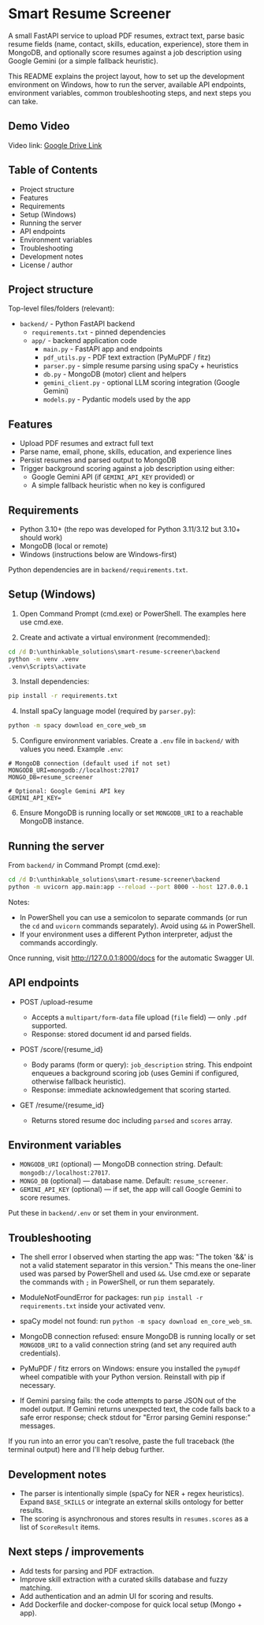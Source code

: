 
# Smart Resume Screener

A small FastAPI service to upload PDF resumes, extract text, parse basic resume fields (name, contact, skills, education, experience), store them in MongoDB, and optionally score resumes against a job description using Google Gemini (or a simple fallback heuristic).

This README explains the project layout, how to set up the development environment on Windows, how to run the server, available API endpoints, environment variables, common troubleshooting steps, and next steps you can take.

## Demo Video
Video link: [Google Drive Link](https://drive.google.com/file/d/1Y9avi00WaiYbgWqhuPOOtInhpUIb0UHA/view?usp=drive_link)


## Table of Contents

- Project structure
- Features
- Requirements
- Setup (Windows)
- Running the server
- API endpoints
- Environment variables
- Troubleshooting
- Development notes
- License / author

## Project structure

Top-level files/folders (relevant):

- `backend/` - Python FastAPI backend
  - `requirements.txt` - pinned dependencies
  - `app/` - backend application code
    - `main.py` - FastAPI app and endpoints
    - `pdf_utils.py` - PDF text extraction (PyMuPDF / fitz)
    - `parser.py` - simple resume parsing using spaCy + heuristics
    - `db.py` - MongoDB (motor) client and helpers
    - `gemini_client.py` - optional LLM scoring integration (Google Gemini)
    - `models.py` - Pydantic models used by the app

## Features

- Upload PDF resumes and extract full text
- Parse name, email, phone, skills, education, and experience lines
- Persist resumes and parsed output to MongoDB
- Trigger background scoring against a job description using either:
  - Google Gemini API (if `GEMINI_API_KEY` provided) or
  - A simple fallback heuristic when no key is configured

## Requirements

- Python 3.10+ (the repo was developed for Python 3.11/3.12 but 3.10+ should work)
- MongoDB (local or remote)
- Windows (instructions below are Windows-first)

Python dependencies are in `backend/requirements.txt`.

## Setup (Windows)

1. Open Command Prompt (cmd.exe) or PowerShell. The examples here use cmd.exe.

2. Create and activate a virtual environment (recommended):

```cmd
cd /d D:\unthinkable_solutions\smart-resume-screener\backend
python -m venv .venv
.venv\Scripts\activate
```

3. Install dependencies:

```cmd
pip install -r requirements.txt
```

4. Install spaCy language model (required by `parser.py`):

```cmd
python -m spacy download en_core_web_sm
```

5. Configure environment variables. Create a `.env` file in `backend/` with values you need. Example `.env`:

```
# MongoDB connection (default used if not set)
MONGODB_URI=mongodb://localhost:27017
MONGO_DB=resume_screener

# Optional: Google Gemini API key
GEMINI_API_KEY=
```

6. Ensure MongoDB is running locally or set `MONGODB_URI` to a reachable MongoDB instance.

## Running the server

From `backend/` in Command Prompt (cmd.exe):

```cmd
cd /d D:\unthinkable_solutions\smart-resume-screener\backend
python -m uvicorn app.main:app --reload --port 8000 --host 127.0.0.1
```

Notes:
- In PowerShell you can use a semicolon to separate commands (or run the `cd` and `uvicorn` commands separately). Avoid using `&&` in PowerShell.
- If your environment uses a different Python interpreter, adjust the commands accordingly.

Once running, visit http://127.0.0.1:8000/docs for the automatic Swagger UI.

## API endpoints

- POST /upload-resume
  - Accepts a `multipart/form-data` file upload (`file` field) — only `.pdf` supported.
  - Response: stored document id and parsed fields.

- POST /score/{resume_id}
  - Body params (form or query): `job_description` string. This endpoint enqueues a background scoring job (uses Gemini if configured, otherwise fallback heuristic).
  - Response: immediate acknowledgement that scoring started.

- GET /resume/{resume_id}
  - Returns stored resume doc including `parsed` and `scores` array.

## Environment variables

- `MONGODB_URI` (optional) — MongoDB connection string. Default: `mongodb://localhost:27017`.
- `MONGO_DB` (optional) — database name. Default: `resume_screener`.
- `GEMINI_API_KEY` (optional) — if set, the app will call Google Gemini to score resumes.

Put these in `backend/.env` or set them in your environment.

## Troubleshooting

- The shell error I observed when starting the app was: "The token '&&' is not a valid statement separator in this version." This means the one-liner used was parsed by PowerShell and used `&&`. Use cmd.exe or separate the commands with `;` in PowerShell, or run them separately.

- ModuleNotFoundError for packages: run `pip install -r requirements.txt` inside your activated venv.

- spaCy model not found: run `python -m spacy download en_core_web_sm`.

- MongoDB connection refused: ensure MongoDB is running locally or set `MONGODB_URI` to a valid connection string (and set any required auth credentials).

- PyMuPDF / fitz errors on Windows: ensure you installed the `pymupdf` wheel compatible with your Python version. Reinstall with pip if necessary.

- If Gemini parsing fails: the code attempts to parse JSON out of the model output. If Gemini returns unexpected text, the code falls back to a safe error response; check stdout for "Error parsing Gemini response:" messages.

If you run into an error you can't resolve, paste the full traceback (the terminal output) here and I'll help debug further.

## Development notes

- The parser is intentionally simple (spaCy for NER + regex heuristics). Expand `BASE_SKILLS` or integrate an external skills ontology for better results.
- The scoring is asynchronous and stores results in `resumes.scores` as a list of `ScoreResult` items.

## Next steps / improvements

- Add tests for parsing and PDF extraction.
- Improve skill extraction with a curated skills database and fuzzy matching.
- Add authentication and an admin UI for scoring and results.
- Add Dockerfile and docker-compose for quick local setup (Mongo + app).
